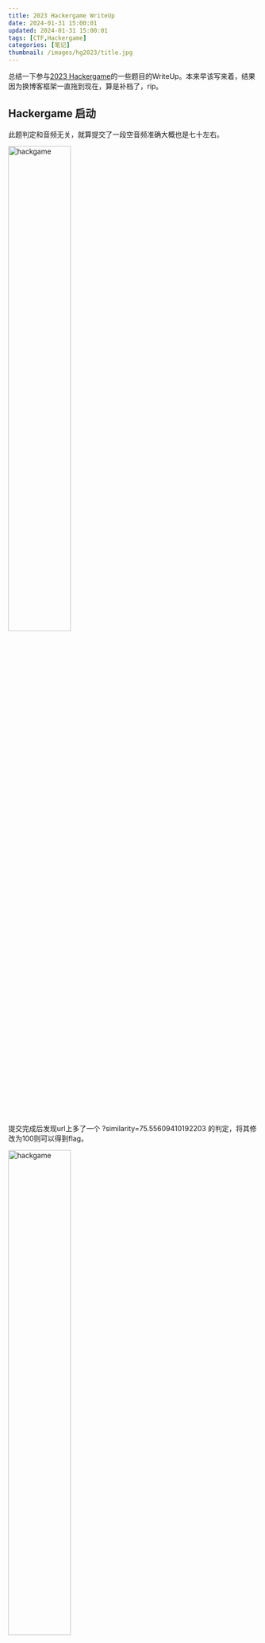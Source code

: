 ```yaml
---
title: 2023 Hackergame WriteUp
date: 2024-01-31 15:00:01
updated: 2024-01-31 15:00:01
tags: [CTF,Hackergame]
categories: [笔记]
thumbnail: /images/hg2023/title.jpg
---
```


总结一下参与[2023 Hackergame](https://hack.lug.ustc.edu.cn/)的一些题目的WriteUp。本来早该写来着，结果因为换博客框架一直拖到现在，算是补档了，rip。

## Hackergame 启动
此题判定和音频无关，就算提交了一段空音频准确大概也是七十左右。

<img src="/images/hg2023/1.jpg" alt="hackgame" width="50%">

提交完成后发现url上多了一个 ?similarity=75.55609410192203 的判定，将其修改为100则可以得到flag。

<img src="/images/hg2023/2.jpg" alt="hackgame" width="50%">

## 猫咪小测
一些问答题，在网上花点时间就能找到。

想要借阅世界图书出版公司出版的《A Classical Introduction To Modern Number Theory 2nd ed.》，应当前往中国科学技术大学西区图书馆的哪一层？  
[相关链接](https://lib.ustc.edu.cn/)

今年 arXiv 网站的天体物理版块上有人发表了一篇关于「可观测宇宙中的鸡的密度上限」的论文，请问论文中作者计算出的鸡密度函数的上限为 10 的多少次方每立方秒差距？  
[相关链接](https://arxiv.org/abs/2303.17626)

为了支持 TCP BBR 拥塞控制算法，在编译 Linux 内核时应该配置好哪一条内核选项？  
[相关链接](https://cateee.net/lkddb/web-lkddb/TCP_CONG_BBR.html)

「我……从没觉得写类型标注有意思过」。在一篇论文中，作者给出了能够让 Python 的类型检查器 MyPY mypy 陷入死循环的代码，并证明 Python 的类型检查和停机问题一样困难。请问这篇论文发表在今年的哪个学术会议上？  
[相关链接](https://arxiv.org/abs/2208.14755)

## 更深更暗
快速往下拖拽网页即可看到潜艇，录屏就能保留flag。
<img src="/images/hg2023/3.jpg" alt="hackgame" width="50%">

## 旅行照片 3.0
需要综合搜索信息的题目，根据题目提示寻找一些实验室/活动的网站，通过google地图查询即可得到信息。

一个很有趣的题目，仅仅通过侧面信息就能判断一个人的行程，也许是想提示大家信息安全的重要性。

## 赛博井字棋

正常下是过不了滴，看一下前端是否能有绕过判定的方式。

打开网络请求发现，每次下棋都会向服务器发送一个post请求，包含下棋的 x y 位置，服务器会返回经计算后的棋盘。因此只需要在浏览器中修改post请求的参数，一次性发送两个位置的post就可以了。

<img src="/images/hg2023/4.jpg" alt="hackgame" width="50%">

## 奶奶的睡前 flag 故事
从图片中找到flag的方式，发现不是简单的图片隐写。通过查看010editor发现，这张图是一个截图，裁剪去了一半，但是仍然保留了下半的数据。尝试一般的恢复方法没有作用。

再通过题意分析，应该是关于截图的bug，正好发现了最近关于windows截图的一个bug信息[Windows 11 截图工具隐私错误暴露裁剪的图像内容](https://zhuanlan.zhihu.com/p/616249684)

从一些国外新闻的报道还有工程师发的推文中，可以找到一个在线恢复照片的网站[acropalypse](https://acropalypse.app/)，逐一尝试即可获得被截取的下半部分照片。

## 组委会模拟器
此题目F12分析，发现在开启时会发送一个 getMessages 的 POST 请求，其中 text 和发送的 delay 都以 json 格式保留；当我们点击消息撤回时，会发送一个 deleteMessage 的 POST 请求。

据此我们可以构造一个脚本来筛选特定的 text ，并在 delay 后一点时间发送一个 POST 请求删除需要撤回的文本，代码如下。

```python
import requests
import json
import re
from time import sleep
from threading import Timer

# 从 http://202.38.93.111:10021/api/getMessages 请求数据，auth(bearer token)为 750:MEQCIFFCYIZkMZQCFQFn6wmDSXdZDDpI6Kvnec8uZoLZS5SqAiABa+jvJdqQxyGQcuHernJ3ej9ze2tLRabegfWl2doxlQ==，将获得的数据保存为json格式
# 登录该页面，输入bearer token，点submit，获得数据

url = "http://202.38.93.111:10021/api/getMessages"

headers = {
    "Host": "202.38.93.111:10021",
    "Connection": "keep-alive",
    "Content-Length": "0",
    "Accept": "application/json, text/plain, */*",
    "Origin": "http://202.38.93.111:10021",
    "User-Agent": "Mozilla/5.0 (Linux; Android 8.1.0; MI 8 Build/OPM1.171019.011) AppleWebKit/537.36 (KHTML, like Gecko) Chrome/70.0.3538.110 Mobile Safari/537.36",
    "Content-Type": "application/json;charset=UTF-8",
    "Referer": "http://202.38.93.111:10021/",
    "Accept-Encoding": "gzip, deflate",
    "Accept-Language": "zh-CN,zh;q=0.9",
    "Cookie": "_ga=GA1.1.1354138604.1698489578; _gid=GA1.1.262453258.1698489578; _ga_R1FN4KJKJH=GS1.1.1698514591.3.0.1698514591.0.0.0; session=eyJ0b2tlbiI6Ijc1MDpNRVFDSUZGQ1lJWmtNWlFDRlFGbjZ3bURTWGRaRERwSTZLdm5lYzh1Wm9MWlM1U3FBaUFCYStqdkpkcVF4eUdRY3VIZXJuSjNlajl6ZTJ0TFJhYmVnZldsMmRveGxRPT0ifQ.ZT3KTw.CG7KVHvHPDwxOWANO6kIjUwPR7I",
}

response = requests.post(url, headers=headers, data={})
json_data = json.loads(response.text)
json_data = json_data["messages"]
# 处理json数据，将每个{}中的数据，delay作为time，如果识别text中有hack[*]，*为通配符，则向http://202.38.93.111:10021/api/deleteMessage 发送请求，删除该条数据，负载为{"id":index},index为该条数据在json中的位置
lst = []
timepast = 0
for i in range(0, len(json_data)):
    time = float(json_data[i]["delay"])
    # time = time - timepast
    timepast = float(json_data[i]["delay"])
    text = json_data[i]["text"]
    if re.search("hack\[", text):
        lst.append([time, i])
    else:
        pass

urls = "http://202.38.93.111:10021/api/deleteMessage"


# 从0s开始执行，将lst中的数据，到达time秒向urls发送请求，内容是{"id":index}
def posted(url, index):
    print(index)
    res = requests.post(url, headers=headers, data=json.dumps({"id": index}))
    print(res.text)

for i in range(0, len(lst)):
    Timer(lst[i][0], posted, (urls, lst[i][1])).start()

flag = requests.post(url="http://202.38.93.111:10021/api/getflag", headers=headers)
print(flag)
print(flag.text)
```

即可得到flag。此题应该注意 delay 的时间，调整了数次才将延迟设置到合适的范围（如果提前撤回了未发送的信息则会error）。

## 虫
使用au等软件打开下载下来的音频，发现并没有规律，因此不是一般的音频隐写方式。

通过题意，该音频应该是传输信号使用的，有没有什么办法将音频信息转为图片呢？

答案是有的，是MMSSTV：[用MMSSTV发送和接收图片](https://zhuanlan.zhihu.com/p/105460358)。慢扫描电视（Slow-scan television）是业余无线电爱好者的一种主要图片传输方法，慢扫描电视通过无线电传输和接收单色或彩色静态图片。正好对应题目信息。

使用音频慢扫（此处可能要用到内置麦克风软件，将播放的音频直接输入到内置麦克风中，避免杂音），得到flag。

<img src="/images/hg2023/5.jpg" alt="hackgame" width="50%">

## JSON ⊂ YAML?
此题是找 json 能够解析但是 yaml 无法解析的格式。通过查询 yaml 的更新日志，寻找 yaml 1.1 和 yaml 1.2 修复的内容以及规范定义。

首先 yaml 1.1 的比较简单，一用e就可以解决，因为 yaml 1.1 没有规范没有小数点的小数。

然后就是 yaml 1.2 ，找这个确实比较麻烦，最终在 [yaml 1.2](https://yaml.org/spec/1.2.2/)找到其 key 值不能重复。使用重复的 key 比如输入 {"":1,"":2} 即可。

## Git? Git!
此题和git使用强相关，下载下来代码后使用git bash查看最后一次提交，退回此提交即可回溯文件。查看 README.md 发现flag。

## HTTP 集邮册
5个简单的状态码

200 OK. 点击就送，代表请求成功。
```bash
GET / HTTP/1.1\r\n
Host: example.com\r\n\r\n
```
404 Not Found. 修改路径到一个不存在的文件即可。
```bash
GET /example HTTP/1.1\r\n
Host: example.com\r\n\r\n
```
400 Bad Request. 构造不符合格式的 HTTP 请求即可。
```bash
GET / abcd/1.1\r\n
Host: example.com\r\n\r\n
```
505 HTTP Version Not Supported. 修改 HTTP 版本号。
```bash
GET / HTTP/114514\r\n
Host: example.com\r\n\r\n
```
405 Method Not Allowed. 修改请求方法即可。
```bash
POST / HTTP/1.1\r\n
Host: example.com\r\n\r\n
```
无状态码，删除请求格式内容即可。
```bash
GET /\r\n
Host: example.com\r\n\r\n
```

其他请参考[HTTP 集邮册题解](https://github.com/USTC-Hackergame/hackergame2023-writeups/blob/master/official/HTTP%20%E9%9B%86%E9%82%AE%E5%86%8C/README.md)


## Docker for Everyone
这道题用docker把flag所在目录挂载到容器中，然后通过容器来读取flag即可。

## 惜字如金
该题根据题意和下发的程序，推测输出字符的位置来获得flag即可。
```python
#!/usr/bin/python3

# Th siz of th fil may reduc after XZRJification

def check_equals(left, right):
    # check whether left == right or not
    if left != right:
        pass

def get_cod_dict():
    # prepar th cod dict
    cod_dict = []
    cod_dict += ['nymeh1niwemflcir}echaetA']
    cod_dict += ['a3g7}kidgojernoetlsup?hA']
    cod_dict += ['Aulw!f5soadrhwnrsnstnoeq']
    cod_dict += ['Act{l-findiehaai{oveatas']
    cod_dict += ['Aty9kxborszstguyd?!blm-p']
    print(set(len(s) for s in cod_dict))
    check_equals(set(len(s) for s in cod_dict), {24})
    return ''.join(cod_dict)

def decrypt_data(input_codes):
    # retriev th decrypted data
    cod_dict = get_cod_dict()
    output_chars = [cod_dict[c] for c in input_codes]
    return ''.join(output_chars)

if __name__ == '__main__':
    # check som obvious things
    check_equals('creat', 'cr' + 'at')
    check_equals('referer', 'refer' + 'rer')
    # check th flag
    flag = decrypt_data([53, 41, 85, 109, 75, 1, 33, 48, 77, 90,
                         17, 118, 36, 25, 13, 89, 90, 3, 63, 25,
                         31, 77, 27, 60, 3, 118, 24, 62, 54, 61,
                         25, 63, 77, 36, 5, 32, 60, 67, 113, 28])
    #check_equals(flag.index('flag{'), 0)
    #check_equals(flag.index('}'), len(flag) - 1)
    # print th flag
    print(flag)


```

此题需要结合一定猜测，比如这时候程序输出为 flag{yoA-ve-r3cover3d-7he-an5w3r-r1ght?}，易得第一个单词应为you。


## 高频率星球

首先需要通过题目给的信息，使用 asciinema cat 得到终端字节流，将其输入到一个js文件中。

然后使用脚本去除无关的字符
```python
#去除flag.js中指定的字符，比如
import re
import os

def remove_flag_js():
    with open('flag.js','r') as f:
        data = f.read()
    data = re.sub(r'[KESC','',data)
    with open('flag.js','w') as f:
        f.write(data)

if __name__ == '__main__':
    remove_flag_js()
```
最后得到flag.js源文件，使用nodejs运行即可得到flag。

## 异星歧途
该题使用 Mindustry 地图，其中有汇编代码，通过条件判断该打开哪些按钮。

一共32个，如果时间充裕随便玩玩也能试出来。

## 总结
这次做出来的基本上都是一些比较简单的题目，更困难的题只能眠了，总的来说是很棒的比赛。

一些内容引用 [Hackergame 2023 官方writeup](https://github.com/USTC-Hackergame/hackergame2023-writeups)，对更多题目题解感兴趣的朋友可以看看。